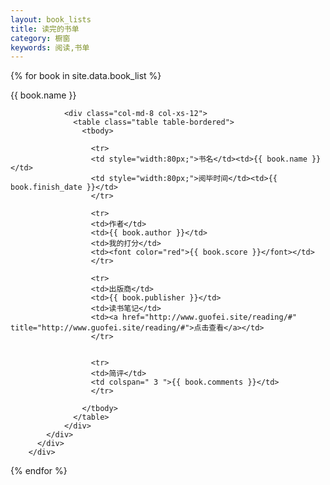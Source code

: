 ```yaml
---
layout: book_lists
title: 读完的书单
category: 橱窗
keywords: 阅读,书单
---
```



{% for book in site.data.book_list %}

<div class="col-md-12">
          <div class="panel panel-primary">
            <div class="panel-heading">{{ book.name }}</div>
            <div class="panel-body">

                <div class="col-md-8 col-xs-12">
                  <table class="table table-bordered">
                    <tbody>

                      <tr>
                      <td style="width:80px;">书名</td><td>{{ book.name }}</td>
                      <td style="width:80px;">阅毕时间</td><td>{{ book.finish_date }}</td>
                      </tr>

                      <tr>
                      <td>作者</td>
                      <td>{{ book.author }}</td>
                      <td>我的打分</td>
                      <td><font color="red">{{ book.score }}</font></td>
                      </tr>

                      <tr>
                      <td>出版商</td>
                      <td>{{ book.publisher }}</td>
                      <td>读书笔记</td>
                      <td><a href="http://www.guofei.site/reading/#" title="http://www.guofei.site/reading/#">点击查看</a></td>
                      </tr>


                      <tr>
                      <td>简评</td>
                      <td colspan=" 3 ">{{ book.comments }}</td>
                      </tr>

                    </tbody>
                  </table>
                </div>
            </div>
          </div>
        </div>

{% endfor %}
